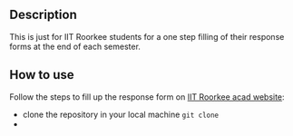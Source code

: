 ## Description
This is just for IIT Roorkee students for a one step filling of their response forms at the end of each semester.

## How to use
Follow the steps to fill up the response form on [IIT Roorkee acad website](http://acad.iitr.ac.in/):

- clone the repository in your local machine
`git clone`
- 
